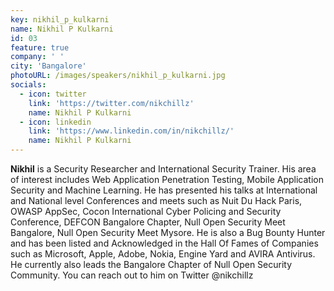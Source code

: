 ```yaml
---
key: nikhil_p_kulkarni
name: Nikhil P Kulkarni
id: 03
feature: true
company: ' '
city: 'Bangalore'
photoURL: /images/speakers/nikhil_p_kulkarni.jpg
socials:
  - icon: twitter
    link: 'https://twitter.com/nikchillz'
    name: Nikhil P Kulkarni
  - icon: linkedin
    link: 'https://www.linkedin.com/in/nikchillz/'
    name: Nikhil P Kulkarni    
---
```

<b>Nikhil</b> is a Security Researcher and International Security Trainer. His area of interest includes Web Application Penetration Testing, Mobile Application Security and Machine Learning. He has presented his talks at International and National level Conferences and meets such as Nuit Du Hack Paris, OWASP AppSec, Cocon International Cyber Policing and Security Conference, DEFCON Bangalore Chapter, Null Open Security Meet Bangalore, Null Open Security Meet Mysore. He is also a Bug Bounty Hunter and has been listed and Acknowledged in the Hall Of Fames of Companies such as Microsoft, Apple, Adobe, Nokia, Engine Yard and AVIRA Antivirus. He currently also leads the Bangalore Chapter of Null Open Security Community. You can reach out to him on Twitter @nikchillz

